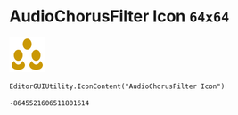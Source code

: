 # AudioChorusFilter Icon `64x64`
<img src="/img/AudioChorusFilter%20Icon.png" width=64 height=64>

``` CSharp
EditorGUIUtility.IconContent("AudioChorusFilter Icon")
```
```
-8645521606511801614
```
